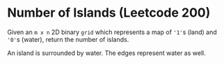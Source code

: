 # Number of Islands (Leetcode 200)

Given an `m x n` 2D binary `grid` which represents a map of `'1'`s (land) and `'0'`s (water), return the number of islands.

An island is surrounded by water. The edges represent water as well.
